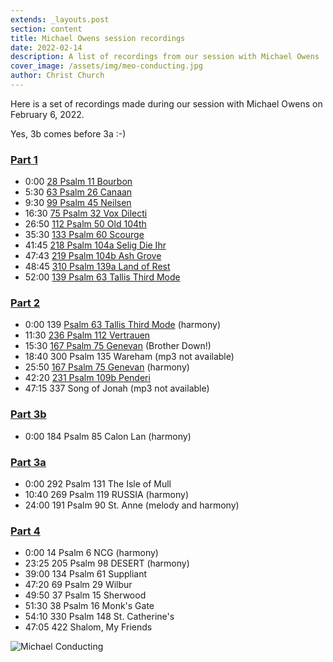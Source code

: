 ```yaml
---
extends: _layouts.post
section: content
title: Michael Owens session recordings
date: 2022-02-14
description: A list of recordings from our session with Michael Owens
cover_image: /assets/img/meo-conducting.jpg
author: Christ Church
---
```


Here is a set of recordings made during our session with Michael Owens on February 6, 2022.  

Yes, 3b comes before 3a :-)

### [Part 1](/assets/audio/meo-2-6-22-p1.mp3)
- 0:00  [28 Psalm 11 Bourbon](/assets/psalms/028_Psalm_11_Bourbon.mp3)
- 5:30  [63 Psalm 26 Canaan](/assets/psalms/063_Psalm_26_Canaan_Bailey.mp3)
- 9:30  [99 Psalm 45 Neilsen](/assets/psalms/099_Psalm_45_Nielsen.mp3)
- 16:30 [75 Psalm 32 Vox Dilecti](/assets/psalms/075_Psalm_32_Vox_Dilecti.mp3)
- 26:50 [112  Psalm 50 Old 104th](/assets/psalms/112_Psalm_50_Old_104th.mp3)
- 35:30 [133 Psalm 60 Scourge](/assets/psalms/133_Psalm_60_Scourge.mp3)
- 41:45 [218 Psalm 104a Selig Die Ihr](/assets/psalms/218_Psalm_104a_Selig_Die_Ihr.mp3)
- 47:43 [219 Psalm 104b Ash Grove](/assets/psalms/219_Psalm_104b_Ash_Grove.mp3)
- 48:45 [310 Psalm 139a Land of Rest](/assets/psalms/310_Psalm_139_A_Land_of_Rest.mp3)
- 52:00 [139 Psalm 63 Tallis Third Mode](/assets/psalms/139_Psalm_63_Third_Mode.mp3)

### [Part 2](/assets/audio/meo-2-6-22-p2.mp3)
- 0:00 139 [Psalm 63 Tallis Third Mode](/assets/psalms/139_Psalm_63_Third_Mode.mp3) (harmony)
- 11:30 [236 Psalm 112 Vertrauen](/assets/psalms/236_Psalm_112_Vertrauen.mp3)
- 15:30 [167 Psalm 75 Genevan](/assets/psalms/167_Psalm_75_Genevan.mp3) (Brother Down!)
- 18:40 300 Psalm 135 Wareham (mp3 not available)
- 25:50 [167 Psalm 75 Genevan](/assets/psalms/167_Psalm_75_Genevan.mp3) (harmony)
- 42:20 [231 Psalm 109b Penderi](/assets/psalms/231_Psalm_109b_Penderi.mp3)
- 47:15 337 Song of Jonah (mp3 not available)


### [Part 3b](/assets/audio/meo-2-6-22-p3_1b.mp3)
- 0:00 184 Psalm 85 Calon Lan (harmony)

### [Part 3a](/assets/audio/meo-2-6-22-p3_1a.mp3)
- 0:00 292  Psalm 131 The Isle of Mull
- 10:40 269 Psalm 119 RUSSIA (harmony)
- 24:00 191 Psalm 90 St. Anne (melody and harmony)
### [Part 4](/assets/audio/meo-2-6-22-p4.mp3)
- 0:00 14 Psalm 6 NCG (harmony)
- 23:25 205 Psalm 98 DESERT (harmony)
- 39:00 134 Psalm 61 Suppliant
- 47:20 69 Psalm 29 Wilbur
- 49:50 37 Psalm 15 Sherwood
- 51:30 38 Psalm 16 Monk's Gate
- 54:10 330 Psalm 148 St. Catherine's
- 47:05 422 Shalom, My Friends


![Michael Conducting](/assets/img/meo-sing-feb-2022.JPG)